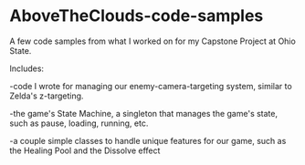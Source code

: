 # AboveTheClouds-code-samples
A few code samples from what I worked on for my Capstone Project at Ohio State.

Includes:

-code I wrote for managing our enemy-camera-targeting system, similar to Zelda's z-targeting.

-the game's State Machine, a singleton that manages the game's state, such as pause, loading, running, etc.

-a couple simple classes to handle unique features for our game, such as the Healing Pool and the Dissolve effect
